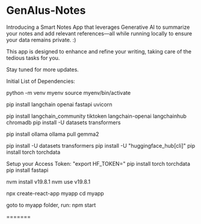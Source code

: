 # GenAIus-Notes
Introducing a Smart Notes App that leverages Generative AI to summarize your notes and add relevant references—all while running locally to ensure your data remains private. :)

This app is designed to enhance and refine your writing, taking care of the tedious tasks for you.

Stay tuned for more updates.


Initial List of Dependencies:

python -m venv myenv
source myenv/bin/activate 

pip install langchain openai fastapi uvicorn

pip install langchain_community tiktoken langchain-openai langchainhub chromadb
pip install -U datasets transformers

pip install ollama
ollama pull gemma2

pip install -U datasets transformers
pip install -U "huggingface_hub[cli]"
pip install torch torchdata


Setup your Access Token: "export HF_TOKEN=<your-access-token>"
pip install torch torchdata
pip install fastapi

nvm install v19.8.1
nvm use v19.8.1

npx create-react-app myapp
cd myapp

goto to myapp folder, run:
npm start


=======

